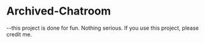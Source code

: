 # Archived-Chatroom
--this project is done for fun. Nothing serious. If you use this project, please credit me. 